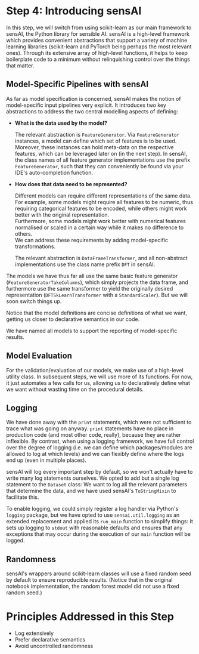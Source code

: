 # Step 4: Introducing sensAI

In this step, we will switch from using scikit-learn as our main framework to 
sensAI, the Python library for sensible AI.
sensAI is a high-level framework which provides convenient abstractions that
support a variety of machine learning libraries (scikit-learn and PyTorch being
perhaps the most relevant ones).
Through its extensive array of high-level functions, it helps to keep boilerplate
code to a minimum without relinquishing control over the things that matter.

## Model-Specific Pipelines with sensAI

As far as model specification is concerned, sensAI makes the notion of model-specific
input pipelines very explicit. It introduces two key abstractions to address
the two central modelling aspects of defining:

  * **What is the data used by the model?**
    
    The relevant abstraction is `FeatureGenerator`. 
    Via `FeatureGenerator` instances, a model can define which set of features is to be used. 
    Moreover, these instances can hold meta-data on the respective features,
    which can be leveraged later on (in the next step).
    In sensAI, the class names of all feature generator implementations use the prefix
    `FeatureGenerator`, such that they can conveniently be found via your IDE's 
    auto-completion function.

  * **How does that data need to be represented?**
    
    Different models can require different representations of the same data.
    For example, some models might require all features to be numeric, thus 
    requiring categorical features to be encoded, while others might work better
    with the original representation.   
    Furthermore, some models might work better with numerical features normalised or 
    scaled in a certain way while it makes no difference to others.  
    We can address these requirements by adding model-specific transformations.
 
    The relevant abstraction is `DataFrameTransformer`, and all non-abstract 
    implementations use the class name prefix `DFT` in sensAI.

The models we have thus far all use the same basic feature generator 
(`FeatureGeneratorTakeColumns`), which simply projects the data frame,
and furthermore use the same transformer to yield the originally desired
representation (`DFTSkLearnTransformer` with a `StandardScaler`).
But we will soon switch things up.

Notice that the model definitions are concise definitions of what we want, getting
us closer to declarative semantics in our code.

We have named all models to support the reporting of model-specific results.

## Model Evaluation

For the validation/evaluation of our models, we make use of a high-level utility class.
In subsequent steps, we will use more of its functions. 
For now, it just automates a few calls for us, allowing us to declaratively define
what we want without wasting time on the procedural details.

## Logging

We have done away with the `print` statements, which were not sufficient to trace
what was going on anyway. 
`print` statements have no place in production code (and most other code, really), 
because they are rather inflexible.
By contrast, when using a logging framework, we have full control over the degree of logging (i.e. we 
can define which packages/modules are allowed to log at which levels) and we can flexibly
define where the logs end up (even in multiple places).

sensAI will log every important step by default, so we won't actually have to write 
many log statements ourselves.
We opted to add but a single log statement to the `Dataset` class:
We want to log all the relevant parameters that determine the data, and we have 
used sensAI's `ToStringMixin` to facilitate this.

To enable logging, we could simply register a log handler via Python's `logging`
package, but we have opted to use `sensai.util.logging` as an extended replacement 
and applied its `run_main` function to simplify things:
It sets up logging to `stdout` with reasonable defaults and ensures that any exceptions that may occur
during the execution of our `main` function will be logged.

## Randomness

sensAI's wrappers around scikit-learn classes will use a fixed random seed by default
to ensure reproducible results.
(Notice that in the original notebook implementation, the random forest model did not 
use a fixed random seed.)

# Principles Addressed in this Step

* Log extensively
* Prefer declarative semantics
* Avoid uncontrolled randomness